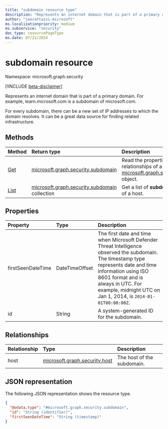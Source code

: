 ```yaml
---
title: "subdomain resource type"
description: "Represents an internet domain that is part of a primary domain"
author: "joerattazzi-microsoft"
ms.localizationpriority: medium
ms.subservice: "security"
doc_type: resourcePageType
ms.date: 07/22/2024
---
```


# subdomain resource

Namespace: microsoft.graph.security

[!INCLUDE [beta-disclaimer](../../includes/beta-disclaimer.md)]

Represents an internet domain that is part of a primary domain. For example, learn.microsoft.com is a subdomain of microsoft.com. 

For every subdomain, there can be a new set of IP addresses to which the domain resolves. It can be a great data source for finding related infrastructure.

## Methods

| Method                                                                | Return type                                                                         | Description                                                                                                                 |
| :-------------------------------------------------------------------- | :---------------------------------------------------------------------------------- | :-------------------------------------------------------------------------------------------------------------------------- |
| [Get](../api/security-subdomain-get.md)                     | [microsoft.graph.security.subdomain](../resources/security-subdomain.md)            | Read the properties and relationships of a [microsoft.graph.security.subdomain](../resources/security-subdomain.md) object. |
| [List](../api/security-host-list-subdomains.md) | [microsoft.graph.security.subdomain](../resources/security-subdomain.md) collection | Get a list of **subdomain** resources of a host.                                                                            |

## Properties

| Property          | Type           | Description                                                                                                                                                                                                                                                                          |
| :---------------- | :------------- | :----------------------------------------------------------------------------------------------------------------------------------------------------------------------------------------------------------------------------------------------------------------------------------- |
| firstSeenDateTime | DateTimeOffset | The first date and time when Microsoft Defender Threat Intelligence observed the subdomain. The timestamp type represents date and time information using ISO 8601 format and is always in UTC. For example, midnight UTC on Jan 1, 2014, is `2014-01-01T00:00:00Z`. |
| id                | String         | A system-generated ID for the subdomain.                                                                                                                                                                                                                                         |

## Relationships

| Relationship | Type                                                           | Description                               |
| :----------- | :------------------------------------------------------------- | :---------------------------------------- |
| host         | [microsoft.graph.security.host](../resources/security-host.md) | The host of the subdomain. |

## JSON representation

The following JSON representation shows the resource type.

<!-- {
  "blockType": "resource",
  "keyProperty": "id",
  "@odata.type": "microsoft.graph.security.subdomain",
  "openType": false
}
-->

```json
{
  "@odata.type": "#microsoft.graph.security.subdomain",
  "id": "String (identifier)",
  "firstSeenDateTime": "String (timestamp)"
}
```
